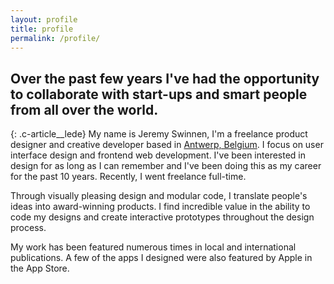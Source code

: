 ```yaml
---
layout: profile
title: profile
permalink: /profile/
---
```

## Over the past few years I've had the opportunity to collaborate with start-ups and smart people from all over the world.
{: .c-article__lede}
My name is Jeremy Swinnen, I'm a freelance product designer and creative developer based in [Antwerp, Belgium](https://goo.gl/maps/igSsnqybjE82). I focus on user interface design and frontend web development. I've been interested in design for as long as I can remember and I've been doing this as my career for the past 10 years. Recently, I went freelance full-time.

Through visually pleasing design and modular code, I translate people's ideas into award-winning products. I find incredible value in the ability to code my designs and create interactive prototypes throughout the design process.

My work has been featured numerous times in local and international publications. A few of the apps I designed were also featured by Apple in the App Store.

